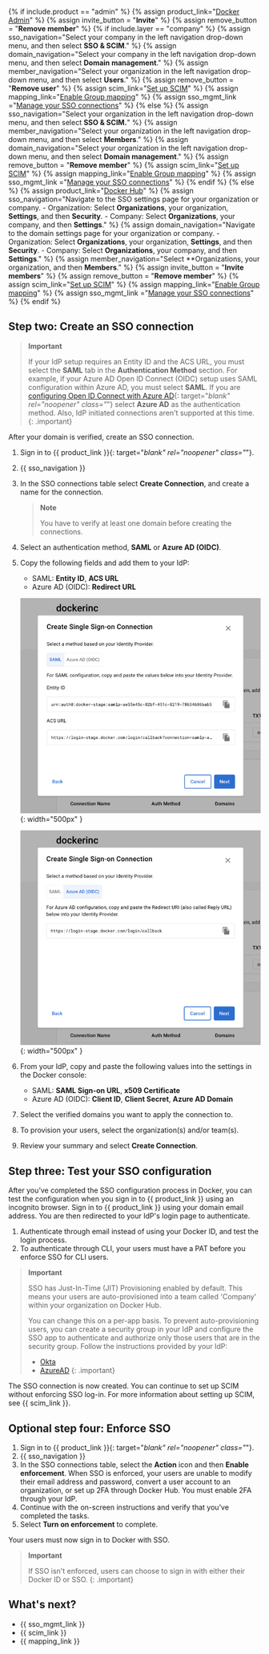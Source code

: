 {% if include.product == "admin" %}
  {% assign product_link="[Docker Admin](https://admin.docker.com)" %}
  {% assign invite_button = "**Invite**" %}
  {% assign remove_button = "**Remove member**" %}
  {% if include.layer == "company" %}
    {% assign sso_navigation="Select your company in the left navigation drop-down menu, and then select **SSO & SCIM**." %}
    {% assign domain_navigation="Select your company in the left navigation drop-down menu, and then select **Domain management**." %}
    {% assign member_navigation="Select your organization in the left navigation drop-down menu, and then select **Users**." %}
    {% assign remove_button = "**Remove user**" %}
    {% assign scim_link="[Set up SCIM](/admin/company/settings/scim/)" %}
    {% assign mapping_link="[Enable Group mapping](/admin/company/settings/group-mapping/)" %}
    {% assign sso_mgmt_link ="[Manage your SSO connections](/admin/company/settings/sso-management/)" %}
  {% else %}
    {% assign sso_navigation="Select your organization in the left navigation drop-down menu, and then select **SSO & SCIM.**" %}
    {% assign member_navigation="Select your organization in the left navigation drop-down menu, and then select **Members**." %}
    {% assign domain_navigation="Select your organization in the left navigation drop-down menu, and then select **Domain management**." %}
    {% assign remove_button = "**Remove member**" %}
    {% assign scim_link="[Set up SCIM](/admin/organization/security-settings/scim/)" %}
    {% assign mapping_link="[Enable Group mapping](/admin/organization/security-settings/group-mapping/)" %}
    {% assign sso_mgmt_link ="[Manage your SSO connections](/admin/organization/security-settings/sso-management/)" %}
  {% endif %}
{% else %}
  {% assign product_link="[Docker Hub](https://hub.docker.com)" %}
  {% assign sso_navigation="Navigate to the SSO settings page for your organization or company.
    - Organization: Select **Organizations**, your organization, **Settings**, and then **Security**.
    - Company: Select **Organizations**, your company, and then **Settings**." %}
  {% assign domain_navigation="Navigate to the domain settings page for your organization or company.
    - Organization: Select **Organizations**, your organization, **Settings**, and then **Security**.
    - Company: Select **Organizations**, your company, and then **Settings**." %}
  {% assign member_navigation="Select **Organizations, your organization, and then **Members**." %}
  {% assign invite_button = "**Invite members**" %}
  {% assign remove_button = "**Remove member**" %}
  {% assign scim_link="[Set up SCIM](/docker-hub/scim/)" %}
  {% assign mapping_link="[Enable Group mapping](/docker-hub/group-mapping/)" %}
  {% assign sso_mgmt_link ="[Manage your SSO connections](/single-sign-on/manage/)" %}
{% endif %}

## Step two: Create an SSO connection

> **Important**
>
> If your IdP setup requires an Entity ID and the ACS URL, you must select the
> **SAML** tab in the **Authentication Method** section. For example, if your
> Azure AD Open ID Connect (OIDC) setup uses SAML configuration within Azure
> AD, you must select **SAML**. If you are [configuring Open ID Connect with Azure AD](https://docs.microsoft.com/en-us/powerapps/maker/portals/configure/configure-openid-settings){: target="_blank" rel="noopener" class="_"} select
> **Azure AD** as the authentication method. Also, IdP initiated connections
> aren't supported at this time.
{: .important}

After your domain is verified, create an SSO connection.

1. Sign in to {{ product_link }}{: target="_blank" rel="noopener" class="_"}.
2. {{ sso_navigation }}
3. In the SSO connections table select **Create Connection**, and create a name for the connection.

    > **Note**
    >
    > You have to verify at least one domain before creating the connections.

4. Select an authentication method, **SAML** or **Azure AD (OIDC)**.
5. Copy the following fields and add them to your IdP:

   - SAML: **Entity ID**, **ACS URL**
   - Azure AD (OIDC): **Redirect URL**

   ![SAML](/docker-hub/images/saml-create-connection.png){: width="500px" }

   ![Azure AD](/docker-hub/images/azure-create-connection.png){: width="500px" }

6. From your IdP, copy and paste the following values into the settings in the Docker console:

    - SAML: **SAML Sign-on URL**, **x509 Certificate**
    - Azure AD (OIDC): **Client ID**, **Client Secret**, **Azure AD Domain**

7. Select the verified domains you want to apply the connection to.
8. To provision your users, select the organization(s) and/or team(s).
9. Review your summary and select **Create Connection**.

## Step three: Test your SSO configuration

After you’ve completed the SSO configuration process in Docker, you can test the configuration when you sign in to {{ product_link }} using an incognito browser. Sign in to {{ product_link }} using your domain email address. You are then redirected to your IdP's login page to authenticate.

1. Authenticate through email instead of using your Docker ID, and test the login process.
2. To authenticate through CLI, your users must have a PAT before you enforce SSO for CLI users.

>**Important**
>
> SSO has Just-In-Time (JIT) Provisioning enabled by default. This means your users are auto-provisioned into a team called 'Company' within your organization on Docker Hub.
>
> You can change this on a per-app basis. To prevent auto-provisioning users, you can create a security group in your IdP and configure the SSO app to authenticate and authorize only those users that are in the security group. Follow the instructions provided by your IdP:
> - [Okta](https://help.okta.com/en-us/Content/Topics/Security/policies/configure-app-signon-policies.htm)
> - [AzureAD](https://learn.microsoft.com/en-us/azure/active-directory/develop/howto-restrict-your-app-to-a-set-of-users)
{: .important}

The SSO connection is now created. You can continue to set up SCIM without enforcing SSO log-in. For more information about setting up SCIM, see {{ scim_link }}.

## Optional step four: Enforce SSO

1. Sign in to {{ product_link }}{: target="_blank" rel="noopener" class="_"}.
2. {{ sso_navigation }}
3. In the SSO connections table, select the **Action** icon and then **Enable enforcement**.
    When SSO is enforced, your users are unable to modify their email address and password, convert a user account to an organization, or set up 2FA through Docker Hub. You must enable 2FA through your IdP.
4. Continue with the on-screen instructions and verify that you’ve completed the tasks.
5. Select **Turn on enforcement** to complete.

Your users must now sign in to Docker with SSO.

> **Important**
>
> If SSO isn't enforced, users can choose to sign in with either their Docker ID or SSO.
{: .important}

## What's next?

- {{ sso_mgmt_link }}
- {{ scim_link }}
- {{ mapping_link }}
